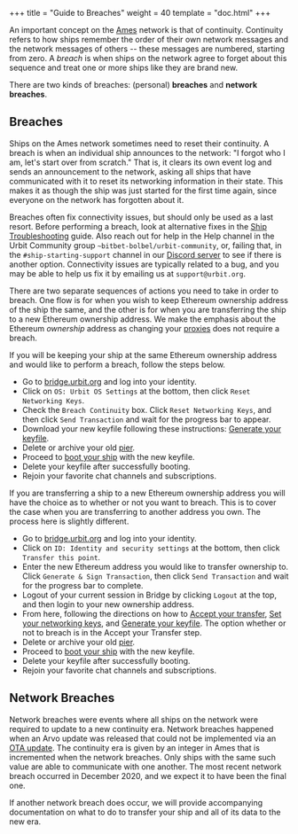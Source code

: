 +++
title = "Guide to Breaches"
weight = 40
template = "doc.html"
+++

An important concept on the [Ames](/docs/arvo/ames/ames) network is that of continuity. Continuity refers to how ships remember the order of their own network messages and the network messages of others -- these messages are numbered, starting from zero. A _breach_ is when ships on the network agree to forget about this sequence and treat one or more ships like they are brand new.

There are two kinds of breaches: (personal) **breaches** and **network breaches**.

## Breaches

Ships on the Ames network sometimes need to reset their continuity. A breach is
when an individual ship announces to the network: "I forgot who I am, let's
start over from scratch." That is, it clears its own event log and sends an
announcement to the network, asking all ships that have communicated with it to
reset its networking information in their state. This makes it as though the
ship was just started for the first time again, since everyone on the network
has forgotten about it.

Breaches often fix connectivity issues, but should only be used as a last
resort. Before performing a breach, look at alternative fixes in the [Ship
Troubleshooting](/using/os/ship-troubleshooting) guide. Also reach out for help in the
Help channel in the Urbit Community group `~bitbet-bolbel/urbit-community`, or,
failing that, in the `#ship-starting-support` channel in our [Discord
server](https://discord.gg/n9xhMdz) to see if there is another option.
Connectivity issues are typically related to a bug, and you may be able to help
us fix it by emailing us at `support@urbit.org`.

There are two separate sequences of actions you need to take in order to breach.
One flow is for when you wish to keep Ethereum ownership address of the ship the
same, and the other is for when you are transferring the ship to a new Ethereum
ownership address. We make the emphasis about the Ethereum _ownership_ address
as changing your [proxies](/docs/glossary/proxies) does not require a
breach.

If you will be keeping your ship at the same Ethereum ownership address and
would like to perform a breach, follow the steps below.

- Go to [bridge.urbit.org](https://bridge.urbit.org) and log into your identity.
- Click on `OS: Urbit OS Settings` at the bottom, then click `Reset Networking Keys`.
- Check the `Breach Continuity` box. Click `Reset Networking Keys`, and then click `Send Transaction` and wait for the progress bar to appear.
- Download your new keyfile following these instructions: [Generate your
  keyfile](/using/id/using-bridge#generate-your-keyfile).
- Delete or archive your old [pier](/docs/glossary/pier).
- Proceed to [boot your ship](/getting-started/cli#boot-your-planet) with the new keyfile.
- Delete your keyfile after successfully booting.
- Rejoin your favorite chat channels and subscriptions.

If you are transferring a ship to a new Ethereum ownership address you will have the
choice as to whether or not you want to breach. This is to cover the case when
you are transferring to another address you own. The process here is slightly different.

- Go to [bridge.urbit.org](https://bridge.urbit.org) and log into your identity.
- Click on `ID: Identity and security settings` at the bottom, then click
  `Transfer this point`.
- Enter the new Ethereum address you would like to transfer ownership to. Click
  `Generate & Sign Transaction`, then click `Send Transaction` and wait for the
  progress bar to complete.
- Logout of your current session in Bridge by clicking `Logout` at the top, and
  then login to your new ownership address.
- From here, following the directions on how to [Accept your
  transfer](/using/id/using-bridge#accept-your-transfer), [Set your
  networking keys](/using/id/using-bridge#set-your-networking-keys),
  and [Generate your
  keyfile](/using/id/using-bridge#generate-your-keyfile). The option
  whether or not to breach is in the Accept your Transfer step.
- Delete or archive your old [pier](/docs/glossary/pier).
- Proceed to [boot your ship](/getting-started/cli#boot-your-planet) with the new keyfile.
- Delete your keyfile after successfully booting.
- Rejoin your favorite chat channels and subscriptions.

## Network Breaches

Network breaches were events where all ships on the network were required to
update to a new continuity era. Network breaches happened when an Arvo update
was released that could not be implemented via an [OTA
update](/docs/glossary/ota-updates). The continuity era is given by an
integer in Ames that is incremented when the network breaches. Only ships with
the same such value are able to communicate with one another. The most recent
network breach occurred in December 2020, and we expect it to have been the final one.

If another network breach does occur, we will provide accompanying documentation
on what to do to transfer your ship and all of its data to the new era.
